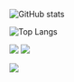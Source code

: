 ![GitHub stats](https://github-readme-stats.vercel.app/api?username=Pjiwm&show_icons=true&theme=dark&count_private=true)

![Top Langs](https://github-readme-stats.vercel.app/api/top-langs/?username=Pjiwm&theme=dark&langs_count=10&layout=compact)

![](https://c.tenor.com/VwThtJVMQ0oAAAAC/fat-guy.gif)
![](https://c.tenor.com/y9d1RTEc7iUAAAAC/firing-shooting.gif)

![](https://visitor-badge.laobi.icu/badge?page_id=Pjiwm.Pjiwm)



